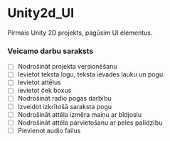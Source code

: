 # Unity2d_UI
Pirmais Unity 2D projekts, pagūsim UI elementus.
### Veicamo darbu saraksts
- [ ] Nodrošināt projekta versionēšanu
- [ ] Ievietot teksta logu, teksta ievades lauku un pogu
- [ ] Ievietot attēlus
- [ ] ievietot ček boxus
- [ ] Nodrošināt radio pogas darbību
- [ ] Izveidot izkrītošā saraksta pogu
- [ ] Nodrošināt attēla izmēra maiņu ar bīdjoslu
- [ ] Nodrošināt attēla pārvietošanu ar peles palīdzību
- [ ] Pievienot audio failus
